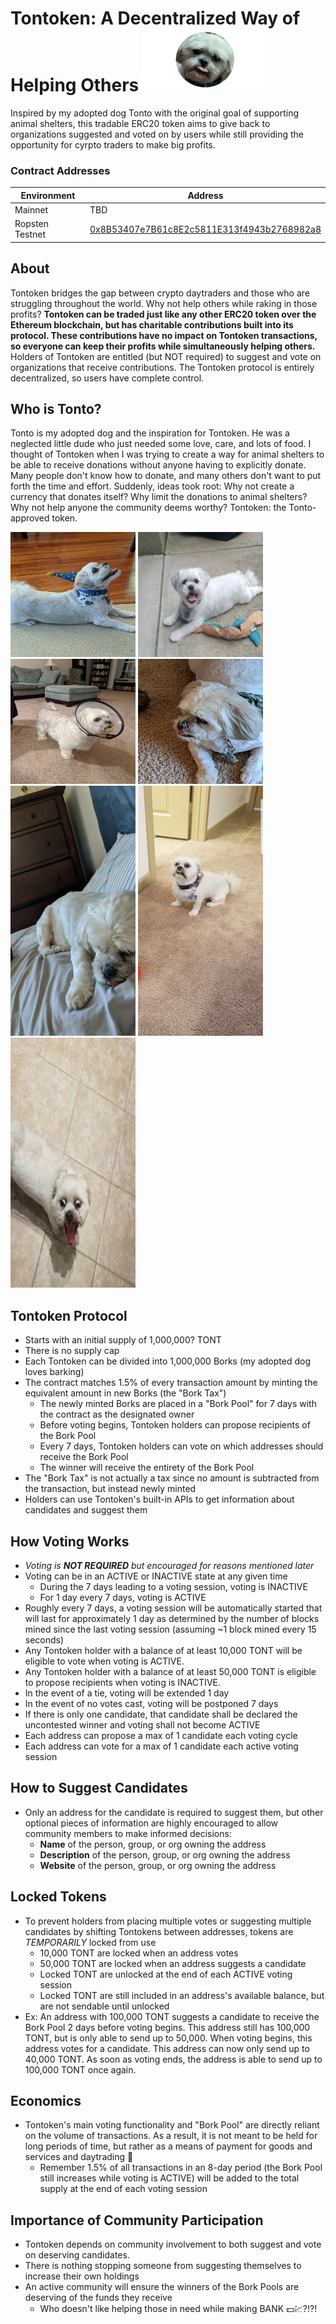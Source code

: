 # Tontoken: A Decentralized Way of Helping Others <img src="./images/tontoken.png" alt="Tontoken logo" width="200" height="100">
Inspired by my adopted dog Tonto with the original goal of supporting animal shelters, this tradable ERC20 token aims to give back to organizations suggested and voted on by users while still providing the opportunity for cyrpto traders to make big profits.

### Contract Addresses
| Environment              | Address     |
| -----------              | ----------- |
| Mainnet                  | TBD         |
| Ropsten Testnet          | [0x8B53407e7B61c8E2c5811E313f4943b2768982a8](https://ropsten.etherscan.io/address/0x8B53407e7B61c8E2c5811E313f4943b2768982a8) |

## About
Tontoken bridges the gap between crypto daytraders and those who are struggling throughout the world. Why not help others while raking in those profits? __Tontoken can be traded just like any other ERC20 token over the Ethereum blockchain, but has charitable contributions built into its protocol. These contributions have no impact on Tontoken transactions, so everyone can keep their profits while simultaneously helping others.__ Holders of Tontoken are entitled (but NOT required) to suggest and vote on organizations that receive contributions. The Tontoken protocol is entirely decentralized, so users have complete control.

## Who is Tonto?
Tonto is my adopted dog and the inspiration for Tontoken. He was a neglected little dude who just needed some love, care, and lots of food. I thought of Tontoken when I was trying to create a way for animal shelters to be able to receive donations without anyone having to explicitly donate. Many people don't know how to donate, and many others don't want to put forth the time and effort. Suddenly, ideas took root: Why not create a currency that donates itself? Why limit the donations to animal shelters? Why not help anyone the community deems worthy? Tontoken: the Tonto-approved token.

<div style="display: inline-block;">
   <img src="./images/tonto_birthday.png" alt="Tonto's birthday party" width="200" height="200">
   <img src="./images/playful_tonto.png" alt="Tonto in a playful mood" width="200" height="200">
   <img src="./images/cone_of_shame_tonto.png" alt="Tonto in the cone of shame" width="200" height="200">
   <img src="./images/furry_tonto.png" alt="Furry Tonto" width="200" height="200">
   <img src="./images/sleepy_tonto.png" alt="Tonto sleeping on the bed" width="200" height="400">
   <img src="./images/patient_tonto.jpg" alt="Tonto sitting and waiting" width="200" height="400">
   <img src="./images/tonto_bad_timing.jpg" alt="Tonto caught mid-sneeze" width="200" height="400">
</div>

## Tontoken Protocol
* Starts with an initial supply of 1,000,000? TONT
* There is no supply cap
* Each Tontoken can be divided into 1,000,000 Borks (my adopted dog loves barking)
* The contract matches 1.5% of every transaction amount by minting the equivalent amount in new Borks (the "Bork Tax")
    * The newly minted Borks are placed in a "Bork Pool" for 7 days with the contract as the designated owner
    * Before voting begins, Tontoken holders can propose recipients of the Bork Pool
    * Every 7 days, Tontoken holders can vote on which addresses should receive the Bork Pool
    * The winner will receive the entirety of the Bork Pool
* The "Bork Tax" is not actually a tax since no amount is subtracted from the transaction, but instead newly minted
* Holders can use Tontoken's built-in APIs to get information about candidates and suggest them

## How Voting Works
* _Voting is __NOT REQUIRED__ but encouraged for reasons mentioned later_
* Voting can be in an ACTIVE or INACTIVE state at any given time
    * During the 7 days leading to a voting session, voting is INACTIVE
    * For 1 day every 7 days, voting is ACTIVE
* Roughly every 7 days, a voting session will be automatically started that will last for approximately 1 day as determined by the number of blocks mined since the last voting session (assuming ~1 block mined every 15 seconds)
* Any Tontoken holder with a balance of at least 10,000 TONT will be eligible to vote when voting is ACTIVE.
* Any Tontoken holder with a balance of at least 50,000 TONT is eligible to propose recipients when voting is INACTIVE.
* In the event of a tie, voting will be extended 1 day
* In the event of no votes cast, voting will be postponed 7 days
* If there is only one candidate, that candidate shall be declared the uncontested winner and voting shall not become ACTIVE
* Each address can propose a max of 1 candidate each voting cycle
* Each address can vote for a max of 1 candidate each active voting session

## How to Suggest Candidates
* Only an address for the candidate is required to suggest them, but other optional pieces of information are highly encouraged to allow community members to make informed decisions:
    * __Name__ of the person, group, or org owning the address
    * __Description__ of the person, group, or org owning the address
    * __Website__ of the person, group, or org owning the address

## Locked Tokens
* To prevent holders from placing multiple votes or suggesting multiple candidates by shifting Tontokens between addresses, tokens are _TEMPORARILY_ locked from use
    * 10,000 TONT are locked when an address votes
    * 50,000 TONT are locked when an address suggests a candidate
    * Locked TONT are unlocked at the end of each ACTIVE voting session
    * Locked TONT are still included in an address's available balance, but are not sendable until unlocked
* Ex: An address with 100,000 TONT suggests a candidate to receive the Bork Pool 2 days before voting begins. This address still has 100,000 TONT, but is only able to send up to 50,000. When voting begins, this address votes for a candidate. This address can now only send up to 40,000 TONT. As soon as voting ends, the address is able to send up to 100,000 TONT once again.

## Economics
* Tontoken's main voting functionality and "Bork Pool" are directly reliant on the volume of transactions. As a result, it is not meant to be held for long periods of time, but rather as a means of payment for goods and services and daytrading :rainbow:
    * Remember 1.5% of all transactions in an 8-day period (the Bork Pool still increases while voting is ACTIVE) will be added to the total supply at the end of each voting session

## Importance of Community Participation
* Tontoken depends on community involvement to both suggest and vote on deserving candidates.
* There is nothing stopping someone from suggesting themselves to increase their own holdings
* An active community will ensure the winners of the Bork Pools are deserving of the funds they receive
    * Who doesn't like helping those in need while making BANK :dollar::chart:?!?!
